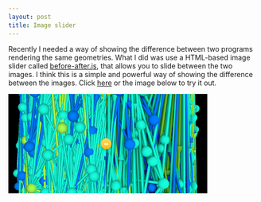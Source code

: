 ```yaml
---
layout: post 
title: Image slider 
---
```

Recently I needed a way of showing the difference between two programs rendering the same geometries. What I did was use a HTML-based image slider called [before-after.js](https://github.com/jotform/before-after.js), that allows you to slide between the two images. I think this is a simple and powerful way of showing the difference between the images. Click [here](/assets/before-after-js/sample.html) or the image below to try it out.
 
[![Demo](/assets/img/slider_thumbnail.png)](/assets/before-after-js/sample.html)
